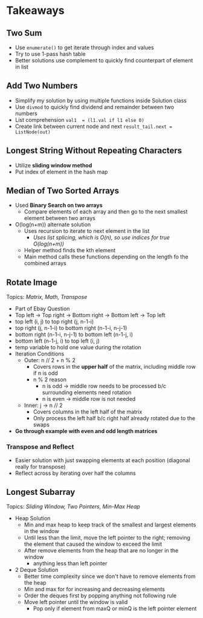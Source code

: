 # Takeaways

## Two Sum
- Use ```enumerate()``` to get iterate through index and values
- Try to use 1-pass hash table
- Better solutions use complement to quickly find counterpart of element in list

## Add Two Numbers
- Simplify my solution by using multiple functions inside Solution class
- Use ```divmod``` to quickly find dividend and remainder between two numbers
- List comprehension ```val1  = (l1.val if l1 else 0)```
- Create link between current node and next ```result_tail.next = ListNode(out)```

## Longest String Without Repeating Characters
- Utilize **sliding window method**
- Put index of element in the hash map

## Median of Two Sorted Arrays
- Used **Binary Search on two arrays**
    - Compare elements of each array and then go to the next smallest element between two arrays
- O(log(n+m)) alternate solution
    - Uses recursion to iterate to next element in the list
        - *Uses list splicing, which is O(n), so use indices for true O(log(n+m))*
    - Helper method finds the kth element
    - Main method calls these functions depending on the length fo the combined arrays

## Rotate Image
Topics: *Matrix, Math, Transpose*
- Part of Ebay Question
- Top left -> Top right -> Bottom right -> Bottom left -> Top left
- top left (i, j) to top right (j, n-1-i)
- top right (j, n-1-i) to bottom right (n-1-i, n-j-1)
- bottom right (n-1-i, n-j-1) to bottom left (n-1-j, i)
- bottom left (n-1-j, i) to top left (i, j)
- temp variable to hold one value during the rotation
- Iteration Conditions
    - Outer: n // 2 + n % 2
        - Covers rows in the **upper half** of the matrix, including middle row if n is odd
        - n % 2 reason
            - n is odd -> middle row needs to be processed b/c surrounding elements need rotation
            - n is even -> middle row is not needed
    - Inner: j -> n // 2
        - Covers columns in the left half of the matrix
        - Only process the left half b/c right half already rotated due to the swaps
- **Go through example with even and odd length matrices**
### Transpose and Reflect
- Easier solution with just swapping elements at each position (diagonal really for transpose)
- Reflect across by iterating over half the columns

## Longest Subarray
Topics: *Sliding Window, Two Pointers, Min-Max Heap*
- Heap Solution
    - Min and max heap to keep track of the smallest and largest elements in the window
    - Until less than the limit, move the left pointer to the right; removing the element that caused the window to exceed the limit
    - After remove elements from the heap that are no longer in the window
        - anything less than left pointer
- 2 Deque Solution
    - Better time complexity since we don't have to remove elements from the heap
    - Min and max for for increasing and decreasing elements
    - Order the deques first by popping anything not following rule
    - Move left pointer until the window is valid
        - Pop only if element from maxQ or minQ is the left pointer element
